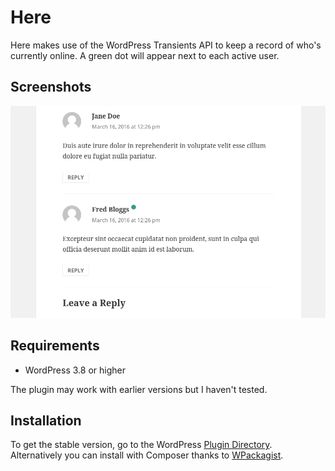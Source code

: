# Here

Here makes use of the WordPress Transients API to keep a record of who's currently online. A green dot will appear next to each active user.

## Screenshots

![A dot showing a user is online now](https://raw.githubusercontent.com/henrywright/here/master/assets/screenshot-1.png)

## Requirements

 - WordPress 3.8 or higher

The plugin may work with earlier versions but I haven't tested.

## Installation

To get the stable version, go to the WordPress [Plugin Directory](https://wordpress.org/plugins/). Alternatively you can install with Composer thanks to [WPackagist](http://wpackagist.org/).

